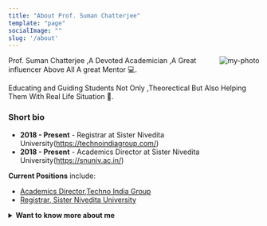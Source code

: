 ```yaml
---
title: "About Prof. Suman Chatterjee"
template: "page"
socialImage: ""
slug: '/about'
---
```


<img align="right" src="/photo1.jpg" alt="my-photo" />

Prof. Suman Chatterjee ,A Devoted Academician ,A Great influencer Above All A great Mentor  :computer:.

Educating and Guiding Students Not Only ,Theorectical But Also Helping Them With Real Life Situation :pencil:.

### Short bio

- **2018 - Present** - Registrar at Sister Nivedita University(https://technoindiagroup.com/)
- **2018 - Present** - Academics Director at Sister Nivedita University(https://snuniv.ac.in/)


<b>Current Positions</b> include:
<ul>
    <li><a href="https://technoindiagroup.com/" target="_blank" rel=”noopener noreferrer”>Academics Director,Techno India Group</a></li>
    <li><a href="https://snuniv.ac.in" target="_blank" rel=”noopener noreferrer”>Registrar, Sister Nivedita University</a></li>
</ul>



<details>
    <summary><b>Want to know more about me</b></summary>
    <h3>Career</h3>
    
    <br/>
    <br/>
    
    <br/>
</details>
